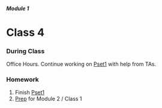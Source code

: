 ##### Module 1

# Class 4

### During Class

Office Hours. Continue working on [Pset1]() with help from TAs.

### Homework
1. Finish [Pset1]()
2. [Prep]() for Module 2 / Class 1
